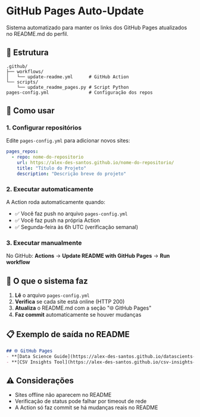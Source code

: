 # GitHub Pages Auto-Update

Sistema automatizado para manter os links dos GitHub Pages atualizados no README.md do perfil.

## 📁 Estrutura

```text
.github/
├── workflows/
│   └── update-readme.yml      # GitHub Action
└── scripts/
    └── update_readme_pages.py # Script Python
pages-config.yml               # Configuração dos repos
```

## 🚀 Como usar

### 1. Configurar repositórios

Edite `pages-config.yml` para adicionar novos sites:

```yaml
pages_repos:
  - repo: nome-do-repositorio
    url: https://alex-des-santos.github.io/nome-do-repositorio/
    title: "Título do Projeto"
    description: "Descrição breve do projeto"
```

### 2. Executar automaticamente

A Action roda automaticamente quando:

- ✅ Você faz push no arquivo `pages-config.yml`
- ✅ Você faz push na própria Action
- ✅ Segunda-feira às 6h UTC (verificação semanal)

### 3. Executar manualmente

No GitHub: **Actions** → **Update README with GitHub Pages** → **Run workflow**

## 🔧 O que o sistema faz

1. **Lê** o arquivo `pages-config.yml`
2. **Verifica** se cada site está online (HTTP 200)
3. **Atualiza** o README.md com a seção "🌐 GitHub Pages"
4. **Faz commit** automaticamente se houver mudanças

## 📋 Exemplo de saída no README

```markdown
## 🌐 GitHub Pages
- **[Data Science Guide](https://alex-des-santos.github.io/datascients-guide/)** - Guia completo de Data Science
- **[CSV Insights Tool](https://alex-des-santos.github.io/csv-insights-tool/)** - Ferramenta para análise de arquivos CSV
```

## ⚠️ Considerações

- Sites offline não aparecem no README
- Verificação de status pode falhar por timeout de rede
- A Action só faz commit se há mudanças reais no README

